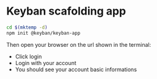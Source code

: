 # Keyban scafolding app

```sh
cd $(mktemp -d)
npm init @keyban/keyban-app
```

Then open your browser on the url shown in the terminal:
* Click login
* Login with your account
* You should see your account basic informations
